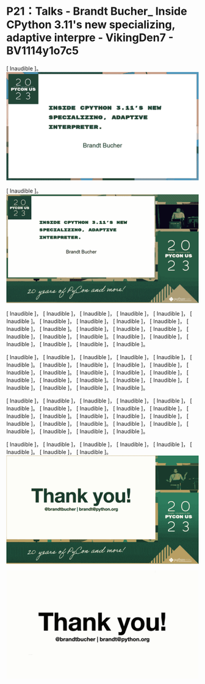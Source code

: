 # P21：Talks - Brandt Bucher_ Inside CPython 3.11's new specializing, adaptive interpre - VikingDen7 - BV1114y1o7c5

 [ Inaudible ]。
![](img/b6e2b1f256c0b7869081d961541af1c3_1.png)

 [ Inaudible ]。
![](img/b6e2b1f256c0b7869081d961541af1c3_3.png)

 [ Inaudible ]， [ Inaudible ]， [ Inaudible ]， [ Inaudible ]， [ Inaudible ]， [ Inaudible ]。 [ Inaudible ]， [ Inaudible ]， [ Inaudible ]， [ Inaudible ]， [ Inaudible ]， [ Inaudible ]。 [ Inaudible ]， [ Inaudible ]， [ Inaudible ]， [ Inaudible ]， [ Inaudible ]， [ Inaudible ]。 [ Inaudible ]， [ Inaudible ]， [ Inaudible ]， [ Inaudible ]， [ Inaudible ]， [ Inaudible ]。

 [ Inaudible ]， [ Inaudible ]， [ Inaudible ]， [ Inaudible ]， [ Inaudible ]， [ Inaudible ]。 [ Inaudible ]， [ Inaudible ]， [ Inaudible ]， [ Inaudible ]， [ Inaudible ]， [ Inaudible ]。 [ Inaudible ]， [ Inaudible ]， [ Inaudible ]， [ Inaudible ]， [ Inaudible ]， [ Inaudible ]。 [ Inaudible ]， [ Inaudible ]， [ Inaudible ]， [ Inaudible ]， [ Inaudible ]， [ Inaudible ]。

 [ Inaudible ]， [ Inaudible ]， [ Inaudible ]， [ Inaudible ]， [ Inaudible ]， [ Inaudible ]。 [ Inaudible ]， [ Inaudible ]， [ Inaudible ]， [ Inaudible ]， [ Inaudible ]， [ Inaudible ]。 [ Inaudible ]， [ Inaudible ]， [ Inaudible ]， [ Inaudible ]， [ Inaudible ]， [ Inaudible ]。 [ Inaudible ]， [ Inaudible ]， [ Inaudible ]， [ Inaudible ]， [ Inaudible ]， [ Inaudible ]。

 [ Inaudible ]， [ Inaudible ]， [ Inaudible ]， [ Inaudible ]， [ Inaudible ]， [ Inaudible ]。 [ Inaudible ]， [ Inaudible ]。
![](img/b6e2b1f256c0b7869081d961541af1c3_5.png)

![](img/b6e2b1f256c0b7869081d961541af1c3_6.png)